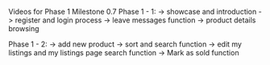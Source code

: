 Videos for Phase 1 Milestone 0.7
Phase 1 - 1:
-> showcase and introduction
-> register and login process
-> leave messages function
-> product details browsing

Phase 1 - 2:
-> add new product
-> sort and search function
-> edit my listings and my listings page search function
-> Mark as sold function
